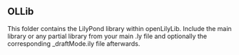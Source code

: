 OLLib
-----

This folder contains the LilyPond library within openLilyLib.
Include the main library or any partial library from your main .ly file and optionally the corresponding _draftMode.ily file afterwards.